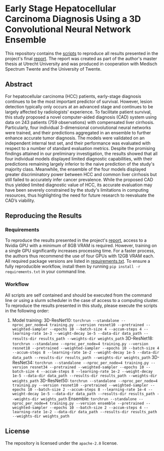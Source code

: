 # Early Stage Hepatocellular Carcinoma Diagnosis Using a 3D Convolutional Neural Network Ensemble

This repository contains the [scripts](https://github.com/jmnolte/thesis/tree/master/scripts) to reproduce all results presented in the project's final [report](https://github.com/jmnolte/thesis/tree/master/report). The report was created as part of the author's master thesis at Utrecht University and was produced in cooperation with Medisch Spectrum Twente and the University of Twente.

## Abstract

For hepatocellular carcinoma (HCC) patients, early-stage diagnosis continues to be the most important predictor of survival. However, lesion detection typically only occurs at an advanced stage and continues to be largely affected by radiologists' experience. To facilitate patient survival, this study proposed a novel computer-aided diagnosis (CAD) system using data on 243 patients (759 observations) with compensated liver cirrhosis. Particularly, four individual 3-dimensional convolutional neural networks were trained, and their predictions aggregated in an ensemble to further enhance accurate tumor diagnosis. The models were validated on an independent internal test set, and their performance was evaluated with respect to a number of standard evaluation metrics. Despite the promising findings attained in our preliminary investigation, the results showed that all four individual models displayed limited diagnostic capabilities, with their predictions remaining largely inferior to the naive prediction of the study's majority class. Meanwhile, the ensemble of the four models displayed greater discriminatory power between HCC and common liver cirrhosis but still failed to accurately infer cancer prevalence. While the proposed CAD thus yielded limited diagnostic value of HCC, its accurate evaluation may have been severely constrained by the study's limitations in computing resources, thus highlighting the need for future research to reevaluate the CAD’s viability.

## Reproducing the Results

### Requirements

To reproduce the results presented in the project's [report](https://github.com/jmnolte/thesis/tree/master/report), access to a Nvidia GPU with a minimum of 8GB VRAM is required. However, training on a single GPU significantly increases processing time. For a faster process, the authors thus recommend the use of four GPUs with 12GB VRAM each. All required package versions are listed in [requirements.txt](https://github.com/jmnolte/thesis/blob/master/requirements.txt). To ensure a fully reproducible workflow, install them by running `pip install -r requirements.txt` in your command line.

### Workflow

All scripts are self contained and should be executed from the command line or using a slurm scheduler in the case of access to a computing cluster. To reproduce the results presented in this study, please execute the scripts in the following order:

1. Model training:
   3D-ResNet10: `torchrun --standalone --nproc_per_node=4 training.py --version resnet10 --pretrained --weighted-sampler --epochs 10 --batch-size 4 --accum-steps 4 --learning-rate 1e-3 --weight-decay 1e-5 --data-dir data_path --results-dir results_path --weights-dir weights_path`
   3D-ResNet18: `torchrun --standalone --nproc_per_node=4 training.py --version resnet18 --pretrained --weighted-sampler --epochs 10 --batch-size 4 --accum-steps 8 --learning-rate 1e-2 --weight-decay 1e-5 --data-dir data_path --results-dir results_path --weights-dir weights_path`
   3D-ResNet34: `torchrun --standalone --nproc_per_node=4 training.py --version resnet34 --pretrained --weighted-sampler --epochs 10 --batch-size 4 --accum-steps 8 --learning-rate 1e-2 --weight-decay 1e-5 --data-dir data_path --results-dir results_path --weights-dir weights_path`
   3D-ResNet50: `torchrun --standalone --nproc_per_node=4 training.py --version resnet10 --pretrained --weighted-sampler --epochs 10 --batch-size 2 --accum-steps 8 --learning-rate 1e-4 --weight-decay 1e-5 --data-dir data_path --results-dir results_path --weights-dir weights_path`
   Ensemble: `torchrun --standalone --nproc_per_node=4 training.py --version ensemble --pretrained --weighted-sampler --epochs 10 --batch-size 2 --accum-steps 4 --learning-rate 1e-2 --data-dir data_path --results-dir results_path --weights-dir weights_path`

## License

The repository is licensed under the `apache-2.0` license.

